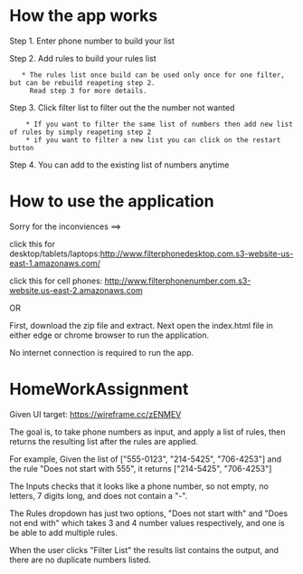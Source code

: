# How the app works
Step 1. Enter phone number to build your list

Step 2. Add rules to build your rules list

       * The rules list once build can be used only once for one filter, but can be rebuild reapeting step 2. 
         Read step 3 for more details.

Step 3. Click filter list to filter out the the number not wanted

        * If you want to filter the same list of numbers then add new list of rules by simply reapeting step 2
        * if you want to filter a new list you can click on the restart button

Step 4. You can add to the existing list of numbers anytime
       
         
# How to  use the application

Sorry for the inconviences ==>

click this for desktop/tablets/laptops:http://www.filterphonedesktop.com.s3-website-us-east-1.amazonaws.com/

click this for cell phones: http://www.filterphonenumber.com.s3-website.us-east-2.amazonaws.com

OR

First, download the zip file and extract. Next open the index.html file in either edge or chrome browser to run the application. 

No internet connection is required to run the app.

# HomeWorkAssignment

Given UI target: https://wireframe.cc/zENMEV

The goal is, to take phone numbers as input, and apply a list of rules, then returns the resulting list after the rules are applied.

For example, Given the list of ["555-0123", "214-5425", "706-4253"] and the rule "Does not start with 555", it returns  ["214-5425", "706-4253"]

The Inputs checks that it looks like a phone number, so not empty, no letters, 7 digits long, and does not contain a "-".

The Rules dropdown has just two options, "Does not start with" and "Does not end with" which takes 3 and 4 number values respectively, and one is be able to add multiple rules.

When the user clicks "Filter List" the results list contains the output, and there are no duplicate numbers listed.

